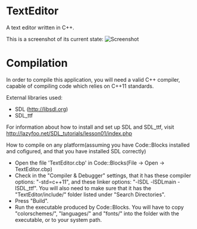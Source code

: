 TextEditor
==========

A text editor written in C++.

This is a screenshot of its current state:
![Screenshot](http://i.imgur.com/pwEpTrp.png)

Compilation
===========

In order to compile this application, you will need a valid C++ compiler,
capable of compiling code which relies on C++11 standards.

External libraries used:
* SDL (http://libsdl.org)
* SDL_ttf

For information about how to install and set up SDL 
and SDL_ttf, visit http://lazyfoo.net/SDL_tutorials/lesson01/index.php

How to compile on any platform(assuming you have Code::Blocks installed
and cofigured, and that you have installed SDL correctly)

* Open the file 'TextEditor.cbp' in Code::Blocks(File -> Open -> TextEditor.cbp)
* Check in the "Compiler & Debugger" settings, that it has these compiler options: "-std=c++11", and these 
	linker options: "-lSDL -lSDLmain -lSDL_ttf". You will also need to make sure that it has the
	"TextEditor/include/" folder listed under "Search Directories".
* Press "Build".
* Run the executable produced by Code::Blocks. You will have to copy "colorschemes/", "languages/"
	and "fonts/" into the folder with the executable, or to your system path.
